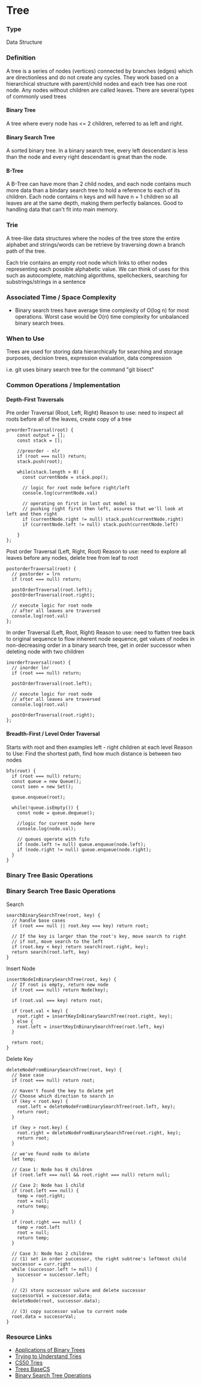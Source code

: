 # Tree

### Type
Data Structure

### Definition
A tree is a series of nodes (vertices) connected by branches (edges) which are directionless and do not create any cycles. They work based on a hierarchical structure with parent/child nodes and each tree has one root node. Any nodes without children are called leaves. There are several types of commonly used trees

#### Binary Tree
A tree where every node has <= 2 children, referred to as left and right.

#### Binary Search Tree
A sorted binary tree. In a binary search tree, every left descendant is less than the node and every right descendant is great than the node.

#### B-Tree
A B-Tree can have more than 2 child nodes, and each node contains much more data than a bindary search tree to hold a reference to each of its children. Each node contains n keys and will have n + 1 children so all leaves are at the same depth, making them perfectly balances. Good to handling data that can't fit into main memory.

### Trie
A tree-like data structures where the nodes of the tree store the entire alphabet and strings/words can be retrieve by traversing down a branch path of the tree.

Each trie contains an empty root node which links to other nodes representing each possible alphabetic value. We can think of uses for this such as autocomplete, matching algorithms, spellcheckers, searching for substrings/strings in a sentence

### Associated Time / Space Complexity
* Binary search trees have average time complexity of O(log n) for most operations. Worst case would be O(n) time complexity for unbalanced binary search trees.


### When to Use
Trees are used for storing data hierarchically for searching and storage purposes, decision trees, expression evaluation, data compression

i.e. git uses binary search tree for the command "git bisect"

### Common Operations / Implementation

#### Depth-First Traversals
Pre order Traversal (Root, Left, Right)
Reason to use: need to inspect all roots before all of the leaves, create copy of a tree
```
preorderTraversal(root) {
    const output = [];
    const stack = [];
    
    //preorder - nlr
    if (root === null) return;
    stack.push(root);
    
    while(stack.length > 0) {
      const currentNode = stack.pop();
      
      // logic for root node before right/left
      console.log(currentNode.val)
      
      // operating on first in last out model so
      // pushing right first then left, assures that we'll look at left and then right
      if (currentNode.right != null) stack.push(currentNode.right)
      if (currentNode.left != null) stack.push(currentNode.left)
 
    }
};
```

Post order Traversal (Left, Right, Root)
Reason to use: need to explore all leaves before any nodes, delete tree from leaf to root
```
postorderTraversal(root) {
  // postorder = lrn
  if (root === null) return;

  postOrderTraversal(root.left);
  postOrderTraversal(root.right);

  // execute logic for root node
  // after all leaves are traversed
  console.log(root.val)
};
```

In order Traversal (Left, Root, Right)
Reason to use: need to flatten tree back to original sequence to
flow inherent node sequence, get values of nodes in non-decreasing order in a binary search tree, get in order successor when deleting node with two children
```
inorderTraversal(root) {
  // inorder lnr
  if (root === null) return;

  postOrderTraversal(root.left);

  // execute logic for root node
  // after all leaves are traversed
  console.log(root.val)

  postOrderTraversal(root.right);
};
```

#### Breadth-First / Level Order Traversal
Starts with root and then examples left - right children at each level
Reason to Use: Find the shortest path, find how much distance is between two nodes

```
bfs(root) {
  if (root === null) return;
  const queue = new Queue();
  const seen = new Set();

  queue.enqueue(root);

  while(!queue.isEmpty()) {
    const node = queue.dequeue();

    //logic for current node here
    console.log(node.val);

    // queues operate with fifo
    if (node.left != null) queue.enqueue(node.left);
    if (node.right != null) queue.enqueue(node.right);
  }
}
```

### Binary Tree Basic Operations

### Binary Search Tree Basic Operations

Search
```
searchBinarySearchTree(root, key) {
  // handle base cases
  if (root === null || root.key === key) return root;

  // If the key is larger than the root's key, move search to right
  // if not, move search to the left
  if (root.key < key) return search(root.right, key);
  return search(root.left, key)
}
```

Insert Node
```
insertNodeInBinarySearchTree(root, key) {
  // If root is empty, return new node
  if (root === null) return Node(key);

  if (root.val === key) return root;

  if (root.val < key) {
    root.right = insertKeyInBinarySearchTree(root.right, key);
  } else {
    root.left = insertKeyInBinarySearchTree(root.left, key)
  }

  return root;
}

```

Delete Key
```
deleteNodeFromBinarySearchTree(root, key) {
  // base case
  if (root === null) return root;

  // Haven't found the key to delete yet
  // Choose which direction to search in
  if (key < root.key) {
    root.left = deleteNodeFromBinarySearchTree(root.left, key);
    return root;
  } 

  if (key > root.key) {
    root.right = deleteNodeFromBinarySearchTree(root.right, key);
    return root;
  }

  // we've found node to delete
  let temp;

  // Case 1: Node has 0 children
  if (root.left === null && root.right === null) return null;

  // Case 2: Node has 1 child
  if (root.left === null) {
    temp = root.right;
    root = null;
    return temp;
  }

  if (root.right === null) {
    temp = root.left
    root = null;
    return temp;
  }

  // Case 3: Node has 2 children
  // (1) set in order successor, the right subtree's leftmost child
  successor = curr.right
  while (successor.left != null) {
    successor = successor.left;
  }

  // (2) store successor valure and delete successor
  successorVal = successor.data;
  deleteNode(root, successor.data);

  // (3) copy successor value to current node
  root.data = succesorVal;
} 
```

### Resource Links
* [Applications of Binary Trees](https://www.baeldung.com/cs/applications-of-binary-trees)
* [Trying to Understand Tries](https://medium.com/basecs/trying-to-understand-tries-3ec6bede0014)
* [CS50 Tries](https://youtu.be/TRg9DQFu0kU)
* [Trees BaseCS](https://medium.com/basecs/how-to-not-be-stumped-by-trees-5f36208f68a7)
* [Binary Search Tree Operations](https://www.geeksforgeeks.org/binary-search-tree-set-1-search-and-insertion/)

